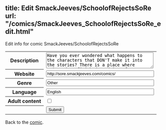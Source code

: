 title: Edit SmackJeeves/SchoolofRejectsSoRe
url: "/comics/SmackJeeves_SchoolofRejectsSoRe_edit.html"
---
Edit info for comic SmackJeeves/SchoolofRejectsSoRe

<form name="comic" action="http://gaepostmail.appspot.com/comic/" method="post">
<table class="comicinfo">
<tr>
<th>Description</th><td><textarea name="description" cols="40" rows="3">Have you ever wondered what happens to the characters that DON'T make it into the stories? There is a place where rejected, unfinished, and imperfect characters can go to study, play, and talk to each other. A place that an ordinary girl has stumbled upon... This is the School of Rejects.</textarea></td>
</tr>
<tr>
<th>Website</th><td><input type="text" name="url" value="http://sore.smackjeeves.com/comics/" size="40"/></td>
</tr>
<tr>
<th>Genre</th><td><input type="text" name="genre" value="Other" size="40"/></td>
</tr>
<tr>
<th>Language</th><td><input type="text" name="language" value="English" size="40"/></td>
</tr>
<tr>
<th>Adult content</th><td><input type="checkbox" name="adult" value="adult" /></td>
</tr>
<tr>
<th></th><td>
<input type="hidden" name="comic" value="SmackJeeves_SchoolofRejectsSoRe" />
<input type="submit" name="submit" value="Submit" />
</td>
</tr>
</table>
</form>

Back to the [comic](SmackJeeves_SchoolofRejectsSoRe.html).
